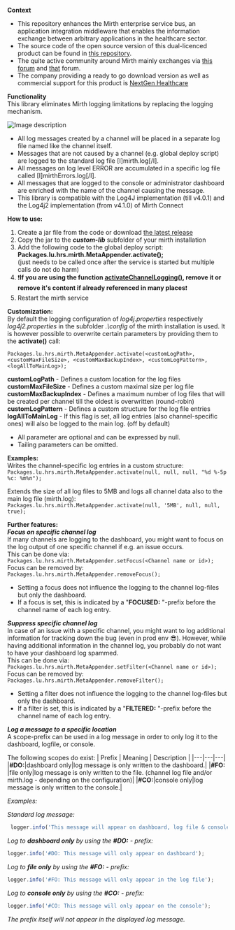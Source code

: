**Context**<br/>
* This repository enhances the Mirth enterprise service bus, an application integration middleware that enables the information exchange between arbitrary applications in the healthcare sector.
* The source code of the open source version of this dual-licenced product can be found in [this repository](https://github.com/nextgenhealthcare/connect).
* The quite active community around Mirth mainly exchanges via [this forum](https://forums.mirthproject.io/forum/mirth-connect) and [that]([https://forums.mirthproject.io/forum/mirth-connect](https://github.com/nextgenhealthcare/connect/discussions)) forum.
* The company providing a ready to go download version as well as commercial support for this product is [NextGen Healthcare](https://www.nextgen.com/products-and-services/nextgen-connect-integration-engine-downloads)

**Functionality**<br/>
This library eliminates Mirth logging limitations by replacing the logging mechanism.

![Image description](https://github.com/odoodo/Mirth-MetaAppender/blob/master/MirthExtendedLoggingScheme.PNG)

* All log messages created by a channel will be placed in a separate log file named like the channel itself.
* Messages that are not caused by a channel (e.g. global deploy script) are logged to the standard log file [I]mirth.log[/I].
* All messages on log level ERROR are accumulated in a specific log file called [I]mirthErrors.log[/I].
* All messages that are logged to the console or administrator dashboard are enriched with the name of the channel causing the message.
* This library is compatible with the Log4J implementation (till v4.0.1) and the Log4j2 implementation (from v4.1.0) of Mirth Connect

**How to use:**


1. Create a jar file from the code or download [the latest release](https://github.com/odoodo/Mirth-MetaAppender/releases)
1. Copy the jar to the ***custom-lib*** subfolder of your mirth installation
1. Add the following code to the global deploy script:<br/>
**Packages.lu.hrs.mirth.MetaAppender.activate();**<br/>(just needs to be called once after the service is started but multiple calls do not do harm)
1. :exclamation:**If you are using the function [activateChannelLogging()](https://forums.mirthproject.io/forum/mirth-connect/support/16039-automatic-channel-centric-logging), remove it or remove it's content if already referenced in many places**:exclamation:
1. Restart the mirth service


**Customization:**<br/>
By default the logging configuration of *log4j.properties* respectively *log4j2.properties* in the subfolder *.\config* of the mirth installation is used. It is however possible to overwrite certain parameters by providing them to the **activate()** call:<br/>

`Packages.lu.hrs.mirth.MetaAppender.activate(<customLogPath>, <customMaxFileSize>, <customMaxBackupIndex>, <customLogPattern>, <logAllToMainLog>);`<br/> 

**customLogPath** - Defines a custom location for the log files<br/> 
**customMaxFileSize** - Defines a custom maximal size per log file<br/>
**customMaxBackupIndex** - Defines a maximum number of log files that will be created per channel till the oldest is overwritten (round-robin)<br/>
**customLogPattern** - Defines a custom structure for the log file entries<br/>
**logAllToMainLog** - If this flag is set, all log entries (also channel-specific ones) will also be logged to the main log. (off by default)<br/>
* All parameter are optional and can be expressed by null. 
* Tailing parameters can be omitted.

**Examples:**<br/>
Writes the channel-specific log entries in a custom structure:<br/>
`Packages.lu.hrs.mirth.MetaAppender.activate(null, null, null, "%d %-5p %c: %m%n");`<br/>

Extends the size of all log files to 5MB and logs all channel data also to the main log file (mirth.log):<br/>
 `Packages.lu.hrs.mirth.MetaAppender.activate(null, '5MB', null, null, true);`<br/>

**Further features:**<br/>
***Focus on specific channel log***<br/>
If many channels are logging to the dashboard, you might want to focus on the log output of one specific channel if e.g. an issue occurs.<br/>
This can be done via:<br/>
`Packages.lu.hrs.mirth.MetaAppender.setFocus(<Channel name or id>);`<br/>
Focus can be removed by:<br/>
`Packages.lu.hrs.mirth.MetaAppender.removeFocus();`<br/>
* Setting a focus does not influence the logging to the channel log-files but only the dashboard.
* If a focus is set, this is indicated by a "**FOCUSED:** "-prefix before the channel name of each log entry.

***Suppress specific channel log***<br/>
In case of an issue with a specific channel, you might want to log additional information for tracking down the bug (even in prod env :sunglasses:). 
However, while having additional information in the channel log, you probably do not want to have your dashboard log spammed.<br/>
This can be done via:<br/>
`Packages.lu.hrs.mirth.MetaAppender.setFilter(<Channel name or id>);`<br/>
Focus can be removed by:<br/>
`Packages.lu.hrs.mirth.MetaAppender.removeFilter();`<br/>
* Setting a filter does not influence the logging to the channel log-files but only the dashboard.
* If a filter is set, this is indicated by a "**FILTERED:** "-prefix before the channel name of each log entry.

***Log a message to a specific location***<br/>
A scope-prefix can be used in a log message in order to only log it to the dashboard, logfile, or console.

The following scopes do exist:
| Prefix | Meaning | Description |
|---|---|---|
|**#DO:**|dashboard only|log message is only written to the dashboard.|
|**#FO:​**|file only|log message is only written to the file. (channel log file and/or mirth.log - depending on the configuration)|
|**#CO:​**|console only|log message is only written to the console.|

*Examples:*

*Standard log message:*
```js
 logger.info('This message will appear on dashboard, log file & console');
```
*Log to **dashboard only** by using the **#DO:** - prefix:*
```js
logger.info('#DO: This message will only appear on dashboard');
```
*Log to **file only** by using the **#FO:** - prefix:​*
```js
​logger.info('#FO: This message will only appear in the log file');
```
*Log to **console only** by using the **#CO:** - prefix:​*
```js
logger.info('#CO: This message will only appear on the console');
```
*The prefix itself will not appear in the displayed log message.*

